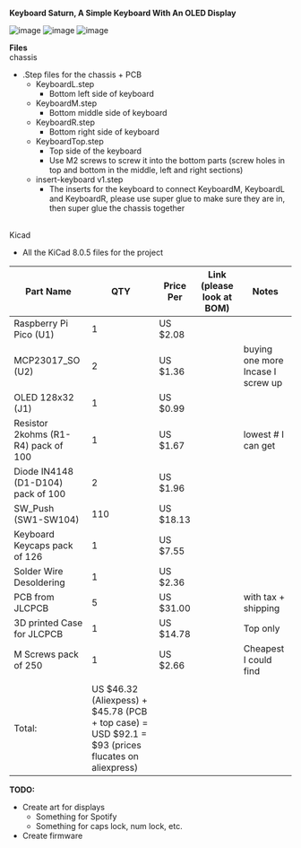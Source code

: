 **Keyboard Saturn, A Simple Keyboard With An OLED Display**

![image](https://github.com/user-attachments/assets/6df31256-2c50-42c2-93f2-c2fba238719a)
![image](https://github.com/user-attachments/assets/40f2bb41-a31f-4db6-9303-55106f4096e9)
![image](https://github.com/user-attachments/assets/f23ca1d3-1136-4d6a-9a44-25fd33c32397)

**Files**
<br>
chassis
- .Step files for the chassis + PCB
  - KeyboardL.step
      - Bottom left side of keyboard
  - KeyboardM.step
      - Bottom middle side of keyboard
  - KeyboardR.step
      - Bottom right side of keyboard
  - KeyboardTop.step
      - Top side of the keyboard
      - Use M2 screws to screw it into the bottom parts (screw holes in top and bottom in the middle, left and right sections) 
  - insert-keyboard v1.step
      - The inserts for the keyboard to connect KeyboardM, KeyboardL and KeyboardR, please use super glue to make sure they are in, then super glue the chassis together
<br>
Kicad
<br>

- All the KiCad 8.0.5 files for the project 

|Part Name                          |QTY                                                                                               |Price Per|Link (please look at BOM)|Notes                            |
|-----------------------------------|--------------------------------------------------------------------------------------------------|---------|-------------------------|---------------------------------|
|Raspberry Pi Pico (U1)             |1                                                                                                 |US $2.08 ||                                 |
|MCP23017_SO (U2)                   |2                                                                                                 |US $1.36 ||buying one more Incase I screw up|
|OLED 128x32 (J1)                   |1                                                                                                 |US $0.99 ||                                 |
|Resistor 2kohms (R1-R4) pack of 100|1                                                                                                 |US $1.67 ||lowest # I can get               |
|Diode IN4148 (D1-D104)  pack of 100|2                                                                                                 |US $1.96 ||                                 |
|SW_Push (SW1-SW104)                |110                                                                                               |US $18.13||                                 |
|Keyboard Keycaps pack of 126       |1                                                                                                 |US $7.55 ||                                 |
|Solder Wire Desoldering            |1                                                                                                 |US $2.36 ||                                 |
|PCB from JLCPCB                    |5                                                                                                 |US $31.00|    |with tax + shipping              |
|3D printed Case for JLCPCB         |1                                                                                                 |US $14.78|    |Top only                         |
|M Screws pack of 250               |1                                                                                                 |US $2.66 ||Cheapest I could find            |
|                                   |                                                                                                  |         |    |                                 |
|Total:                             |US $46.32 (Aliexpess) + $45.78 (PCB + top case) = USD $92.1 = $93 (prices flucates on aliexpress) |         |    |                                 |

**TODO:**
- Create art for displays
  - Something for Spotify
  - Something for caps lock, num lock, etc.
 - Create firmware

